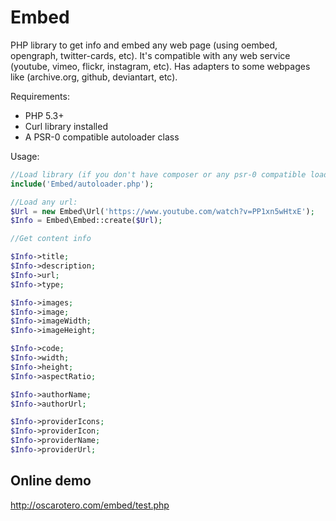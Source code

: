 Embed
=====

PHP library to get info and embed any web page (using oembed, opengraph, twitter-cards, etc). It's compatible with any web service (youtube, vimeo, flickr, instagram, etc).
Has adapters to some webpages like (archive.org, github, deviantart, etc).

Requirements:

* PHP 5.3+
* Curl library installed
* A PSR-0 compatible autoloader class

Usage:

```php
//Load library (if you don't have composer or any psr-0 compatible loader):
include('Embed/autoloader.php');

//Load any url:
$Url = new Embed\Url('https://www.youtube.com/watch?v=PP1xn5wHtxE');
$Info = Embed\Embed::create($Url);

//Get content info

$Info->title;
$Info->description;
$Info->url;
$Info->type;

$Info->images;
$Info->image;
$Info->imageWidth;
$Info->imageHeight;

$Info->code;
$Info->width;
$Info->height;
$Info->aspectRatio;

$Info->authorName;
$Info->authorUrl;

$Info->providerIcons;
$Info->providerIcon;
$Info->providerName;
$Info->providerUrl;
```

Online demo
-----------

http://oscarotero.com/embed/test.php
